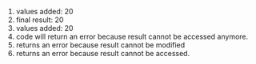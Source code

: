 1. values added: 20
2. final result: 20
3. values added: 20
4. code will return an error because result cannot be accessed anymore.
5. returns an error because result cannot be modified
6. returns an error because result cannot be accessed.